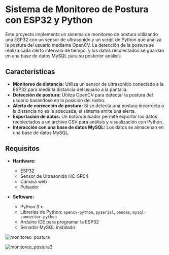 # Sistema de Monitoreo de Postura con ESP32 y Python

Este proyecto implementa un sistema de monitoreo de postura utilizando una ESP32 con un sensor de ultrasonido y un script de Python que analiza la postura del usuario mediante OpenCV. La detección de la postura se realiza cada cierto intervalo de tiempo, y los datos recolectados se guardan en una base de datos MySQL para su posterior análisis.

## Características

- **Monitoreo de distancia:** Utiliza un sensor de ultrasonido conectado a la ESP32 para medir la distancia del usuario a la pantalla.
- **Detección de postura:** Utiliza OpenCV para detectar la postura del usuario basándose en la posición del rostro.
- **Alerta de corrección de postura:** Si se detecta una postura incorrecta o la distancia no es la adecuada, el sistema emite una alerta.
- **Exportación de datos:** Un botón/pulsador permite exportar los datos recolectados a un archivo CSV para análisis y visualización con Python.
- **Interacción con una base de datos MySQL:** Los datos se almacenan en una base de datos MySQL.

## Requisitos

- **Hardware:**
  - ESP32
  - Sensor de Ultrasonido HC-SR04
  - Cámara web
  - Pulsador 

- **Software:**
  - Python 3.x
  - Librerías de Python: `opencv-python`, `pyserial`, `pandas`, `mysql-connector-python`
  - Arduino IDE para programar la ESP32
  - Servidor MySQL instalado

![monitoreo_postura](https://github.com/user-attachments/assets/cf3e27aa-dbb8-48d8-b08f-ce58a3e5ac89)

![monitoreo_postura3](https://github.com/user-attachments/assets/7f4ef0ec-9f5b-4b63-9fc1-c224e8386e6b)



